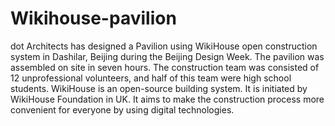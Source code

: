 # Wikihouse-pavilion
dot Architects has designed a Pavilion using WikiHouse open construction system in Dashilar, Beijing during the Beijing Design Week. The pavilion was assembled on site in seven hours. The construction team was consisted of 12 unprofessional volunteers, and half of this team were high school students.
WikiHouse is an open-source building system. It is initiated by WikiHouse Foundation in UK. It aims to make the construction process more convenient for everyone by using digital technologies.

